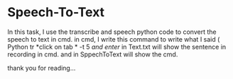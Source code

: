 # Speech-To-Text
In this task, I use the transcribe and speech python code to convert the speech to text in cmd.
in cmd, I write this command to write what I said ( Python tr *click on tab * -t 5 *and enter* 
in Text.txt will show the sentence in recording in cmd.
and in SppechToText will show the cmd.

thank you for reading...
